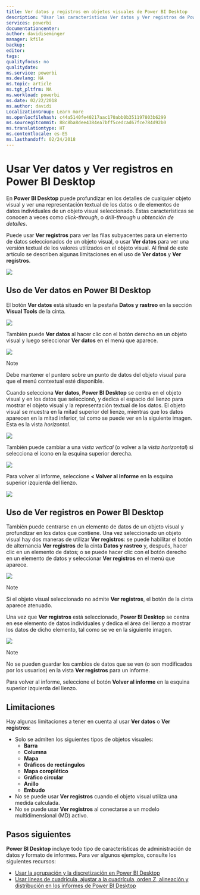 ```yaml
---
title: Ver datos y registros en objetos visuales de Power BI Desktop
description: "Usar las características Ver datos y Ver registros de Power BI Desktop para profundizar en la información"
services: powerbi
documentationcenter: 
author: davidiseminger
manager: kfile
backup: 
editor: 
tags: 
qualityfocus: no
qualitydate: 
ms.service: powerbi
ms.devlang: NA
ms.topic: article
ms.tgt_pltfrm: NA
ms.workload: powerbi
ms.date: 02/22/2018
ms.author: davidi
LocalizationGroup: Learn more
ms.openlocfilehash: c44a5140fe40217aac170abb0b351197803b6299
ms.sourcegitcommit: 88c8ba8dee4384ea7bff5cedcad67fce784d92b0
ms.translationtype: HT
ms.contentlocale: es-ES
ms.lasthandoff: 02/24/2018
---
```

# <a name="use-see-data-and-see-records-in-power-bi-desktop"></a>Usar Ver datos y Ver registros en Power BI Desktop
En **Power BI Desktop** puede profundizar en los detalles de cualquier objeto visual y ver una representación textual de los datos o de elementos de datos individuales de un objeto visual seleccionado. Estas características se conocen a veces como *click-through*, o *drill-through* u *obtención de detalles*.

Puede usar **Ver registros** para ver las filas subyacentes para un elemento de datos seleccionados de un objeto visual, o usar **Ver datos** para ver una versión textual de los valores utilizados en el objeto visual. Al final de este artículo se describen algunas limitaciones en el uso de **Ver datos** y **Ver registros**.

![](media/desktop-see-data-see-records/see-data-see-records_1.png)

## <a name="using-see-data-in-power-bi-desktop"></a>Uso de Ver datos en Power BI Desktop
El botón **Ver datos** está situado en la pestaña **Datos y rastreo** en la sección **Visual Tools** de la cinta.

![](media/desktop-see-data-see-records/see-data-see-records_2.png)

También puede **Ver datos** al hacer clic con el botón derecho en un objeto visual y luego seleccionar **Ver datos** en el menú que aparece.

![](media/desktop-see-data-see-records/see-data-see-records_3.png)

> [!NOTE]
> Debe mantener el puntero sobre un punto de datos del objeto visual para que el menú contextual esté disponible.
> 
> 

Cuando selecciona **Ver datos**, **Power BI Desktop** se centra en el objeto visual y en los datos que seleccionó, y dedica el espacio del lienzo para mostrar el objeto visual y la representación textual de los datos. El objeto visual se muestra en la mitad superior del lienzo, mientras que los datos aparecen en la mitad inferior, tal como se puede ver en la siguiente imagen. Esta es la vista *horizontal*.

![](media/desktop-see-data-see-records/see-data-see-records_4.png)

También puede cambiar a una *vista vertical* (o volver a la *vista horizontal*) si selecciona el icono en la esquina superior derecha.

![](media/desktop-see-data-see-records/see-data-see-records_5.png)

Para volver al informe, seleccione **< Volver al informe** en la esquina superior izquierda del lienzo.

![](media/desktop-see-data-see-records/see-data-see-records_6.png)

## <a name="using-see-records-in-power-bi-desktop"></a>Uso de Ver registros en Power BI Desktop
También puede centrarse en un elemento de datos de un objeto visual y profundizar en los datos que contiene. Una vez seleccionado un objeto visual hay dos maneras de utilizar **Ver registros**: se puede habilitar el botón de alternancia **Ver registros** de la cinta **Datos y rastreo** y, después, hacer clic en un elemento de datos; o se puede hacer clic con el botón derecho en un elemento de datos y seleccionar **Ver registros** en el menú que aparece.

![](media/desktop-see-data-see-records/see-data-see-records_7.png)

> [!NOTE]
> Si el objeto visual seleccionado no admite **Ver registros**, el botón de la cinta aparece atenuado.
> 
> 

Una vez que **Ver registros** está seleccionado, **Power BI Desktop** se centra en ese elemento de datos individuales y dedica el área del lienzo a mostrar los datos de dicho elemento, tal como se ve en la siguiente imagen.

![](media/desktop-see-data-see-records/see-data-see-records_8.png)

> [!NOTE]
> No se pueden guardar los cambios de datos que se ven (o son modificados por los usuarios) en la vista **Ver registros** para un informe.

Para volver al informe, seleccione el botón **Volver al informe** en la esquina superior izquierda del lienzo.

## <a name="limitations"></a>Limitaciones
Hay algunas limitaciones a tener en cuenta al usar **Ver datos** o **Ver registros**:

* Solo se admiten los siguientes tipos de objetos visuales:
  * **Barra**
  * **Columna**
  * **Mapa**
  * **Gráficos de rectángulos**
  * **Mapa coroplético**
  * **Gráfico circular**
  * **Anillo**
  * **Embudo**
* No se puede usar **Ver registros** cuando el objeto visual utiliza una medida calculada.
* No se puede usar **Ver registros** al conectarse a un modelo multidimensional (MD) activo.

## <a name="next-steps"></a>Pasos siguientes
**Power BI Desktop** incluye todo tipo de características de administración de datos y formato de informes. Para ver algunos ejemplos, consulte los siguientes recursos:

* [Usar la agrupación y la discretización en Power BI Desktop](desktop-grouping-and-binning.md)
* [Usar líneas de cuadrícula, ajustar a la cuadrícula, orden Z, alineación y distribución en los informes de Power BI Desktop](desktop-gridlines-snap-to-grid.md)

